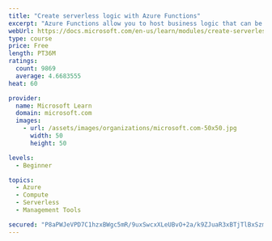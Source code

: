 ```yaml
---
title: "Create serverless logic with Azure Functions"
excerpt: "Azure Functions allow you to host business logic that can be executed without managing or provisioning server infrastructure"
webUrl: https://docs.microsoft.com/en-us/learn/modules/create-serverless-logic-with-azure-functions/
type: course
price: Free
length: PT36M
ratings:
  count: 9869
  average: 4.6683555
heat: 60

provider:
  name: Microsoft Learn
  domain: microsoft.com
  images:
    - url: /assets/images/organizations/microsoft.com-50x50.jpg
      width: 50
      height: 50

levels:
  - Beginner

topics:
  - Azure
  - Compute
  - Serverless
  - Management Tools

secured: "P8aPWJeVPD7C1hzxBWgc5mR/9uxSwcxXLeUBvO+2a/k9ZJuaR3xBTjTlBxSzmEEhILX/8+aQLthrq2AZhQO1/27H5BbWHvrDDNdOtbxsEbKf4kin0oY8/Y9NxAr3my9wzgrgkNy/S/5LMmuaq3HA5auWB2grnaMGOOnySpr8q4hM+bP9N77CyYxrKudK5tHMHjKgdgje7uLLmMrdaOV6ZYT+Zo3t+bAvw4RoH0RBZmNSFbBu8EriIzwG89IDQpM8p/uM5m2WQavCj5JGhIFff5+kYTNq0oaE4tF4XjLuXl+Hm1UrN5DAlz//eZDqFTvbHMjNV8VBcvXd9vplw9pP1UAOyZ5IBjr9iRedjt+clJGet5tSuqe+KXr4MMkG8SbPVyhj2WRFWM0+U9aB1oKISOPiiHcZezb5vG52YgCGxK4=;Gksbus0XrwE2gwcYiDg/0g=="
---
```


